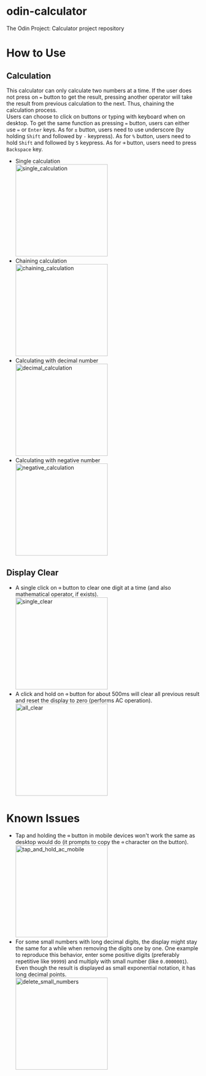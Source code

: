# odin-calculator
The Odin Project: Calculator project repository

# How to Use
## Calculation
This calculator can only calculate two numbers at a time. If the user does not press on `=` button to get the result, pressing another operator will take the result from previous calculation to the next. Thus, chaining the calculation process.  
Users can choose to click on buttons or typing with keyboard when on desktop. To get the same function as pressing `=` button, users can either use `=` or `Enter` keys. As for `±` button, users need to use underscore (by holding `Shift` and followed by `-` keypress). As for `%` button, users need to hold `Shift` and followed by `5` keypress. As for `⌫` button, users need to press `Backspace` key.  
- Single calculation  
[<img src="./docs/images/Calculate_single.gif" alt="single_calculation" width="240"/>](./docs/images/Calculate_single.gif)
- Chaining calculation  
[<img src="./docs/images/Calculate_chaining.gif" alt="chaining_calculation" width="240"/>](./docs/images/Calculate_chaining.gif)
- Calculating with decimal number  
[<img src="./docs/images/Calculate_decimal.gif" alt="decimal_calculation" width="240"/>](./docs/images/Calculate_decimal.gif)
- Calculating with negative number  
[<img src="./docs/images/Calculate_negative.gif" alt="negative_calculation" width="240"/>](./docs/images/Calculate_negative.gif)
## Display Clear
- A single click on `⌫` button to clear one digit at a time (and also mathematical operator, if exists).  
[<img src="./docs/images/Delete_single.gif" alt="single_clear" width="240"/>](./docs/images/Delete_single.gif)
- A click and hold on `⌫` button for about 500ms will clear all previous result and reset the display to zero (performs AC operation).  
[<img src="./docs/images/Delete_all.gif" alt="all_clear" width="240"/>](./docs/images/Delete_all.gif)

# Known Issues
- Tap and holding the `⌫` button in mobile devices won't work the same as desktop would do (it prompts to copy the `⌫` character on the button).  
[<img src="./docs/images/AC_button.jpg" alt="tap_and_hold_ac_mobile" width="240"/>](./docs/images/AC_button.jpg)
- For some small numbers with long decimal digits, the display might stay the same for a while when removing the digits one by one. One example to reproduce this behavior, enter some positive digits (preferably repetitive like `99999`) and multiply with small number (like `0.0000001`). Even though the result is displayed as small exponential notation, it has long decimal points.   
[<img src="./docs/images/Delete_small_numbers.gif" alt="delete_small_numbers" width="240"/>](./docs/images/Delete_small_numbers.gif)  
